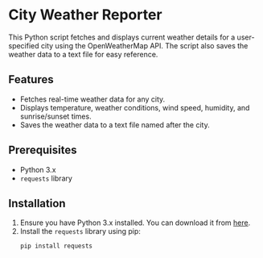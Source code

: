 # City Weather Reporter

This Python script fetches and displays current weather details for a user-specified city using the OpenWeatherMap API. The script also saves the weather data to a text file for easy reference.

## Features

- Fetches real-time weather data for any city.
- Displays temperature, weather conditions, wind speed, humidity, and sunrise/sunset times.
- Saves the weather data to a text file named after the city.

## Prerequisites

- Python 3.x
- `requests` library

## Installation

1. Ensure you have Python 3.x installed. You can download it from [here](https://www.python.org/).
2. Install the `requests` library using pip:
   ```bash
   pip install requests
